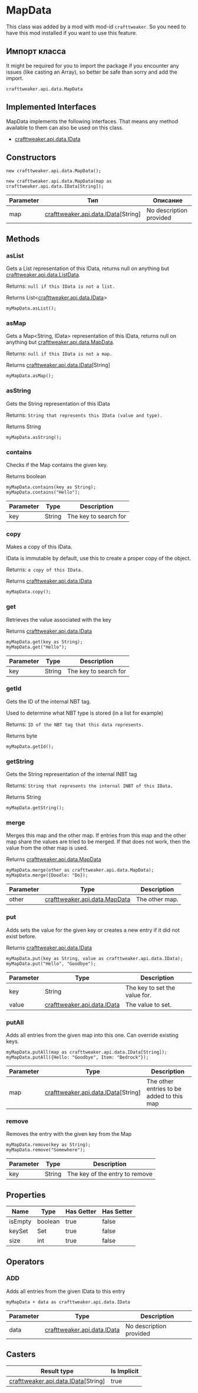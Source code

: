 # MapData



This class was added by a mod with mod-id `crafttweaker`. So you need to have this mod installed if you want to use this feature.

## Импорт класса
It might be required for you to import the package if you encounter any issues (like casting an Array), so better be safe than sorry and add the import.
```zenscript
crafttweaker.api.data.MapData
```

## Implemented Interfaces
MapData implements the following interfaces. That means any method available to them can also be used on this class.
- [crafttweaker.api.data.IData](/vanilla/api/data/IData)

## Constructors
```zenscript
new crafttweaker.api.data.MapData();
```
```zenscript
new crafttweaker.api.data.MapData(map as crafttweaker.api.data.IData[String]);
```
| Parameter | Тип                                                            | Описание                |
| --------- | -------------------------------------------------------------- | ----------------------- |
| map       | [crafttweaker.api.data.IData](/vanilla/api/data/IData)[String] | No description provided |



## Methods
### asList

Gets a List<IData> representation of this IData, returns null on anything but [crafttweaker.api.data.ListData](/vanilla/api/data/ListData).

 Returns: `null if this IData is not a list.`

Returns List<[crafttweaker.api.data.IData](/vanilla/api/data/IData)>

```zenscript
myMapData.asList();
```

### asMap

Gets a Map<String, IData> representation of this IData, returns null on anything but [crafttweaker.api.data.MapData](/vanilla/api/data/MapData).

 Returns: `null if this IData is not a map.`

Returns [crafttweaker.api.data.IData](/vanilla/api/data/IData)[String]

```zenscript
myMapData.asMap();
```

### asString

Gets the String representation of this IData

 Returns: `String that represents this IData (value and type).`

Returns String

```zenscript
myMapData.asString();
```

### contains

Checks if the Map contains the given key.

Returns boolean

```zenscript
myMapData.contains(key as String);
myMapData.contains("Hello");
```

| Parameter | Type   | Description           |
| --------- | ------ | --------------------- |
| key       | String | The key to search for |


### copy

Makes a copy of this IData.

 IData is immutable by default, use this to create a proper copy of the object.

 Returns: `a copy of this IData.`

Returns [crafttweaker.api.data.IData](/vanilla/api/data/IData)

```zenscript
myMapData.copy();
```

### get

Retrieves the value associated with the key

Returns [crafttweaker.api.data.IData](/vanilla/api/data/IData)

```zenscript
myMapData.get(key as String);
myMapData.get("Hello");
```

| Parameter | Type   | Description           |
| --------- | ------ | --------------------- |
| key       | String | The key to search for |


### getId

Gets the ID of the internal NBT tag.

 Used to determine what NBT type is stored (in a list for example)

 Returns: `ID of the NBT tag that this data represents.`

Returns byte

```zenscript
myMapData.getId();
```

### getString

Gets the String representation of the internal INBT tag

 Returns: `String that represents the internal INBT of this IData.`

Returns String

```zenscript
myMapData.getString();
```

### merge

Merges this map and the other map. If entries from this map and the other map share the values are tried to be merged. If that does not work, then the value from the other map is used.

Returns [crafttweaker.api.data.MapData](/vanilla/api/data/MapData)

```zenscript
myMapData.merge(other as crafttweaker.api.data.MapData);
myMapData.merge({Doodle: "Do});
```

| Parameter | Type                                                       | Description    |
| --------- | ---------------------------------------------------------- | -------------- |
| other     | [crafttweaker.api.data.MapData](/vanilla/api/data/MapData) | The other map. |


### put

Adds sets the value for the given key or creates a new entry if it did not exist before.

Returns [crafttweaker.api.data.IData](/vanilla/api/data/IData)

```zenscript
myMapData.put(key as String, value as crafttweaker.api.data.IData);
myMapData.put("Hello", "Goodbye");
```

| Parameter | Type                                                   | Description                   |
| --------- | ------------------------------------------------------ | ----------------------------- |
| key       | String                                                 | The key to set the value for. |
| value     | [crafttweaker.api.data.IData](/vanilla/api/data/IData) | The value to set.             |


### putAll

Adds all entries from the given map into this one. Can override existing keys.

```zenscript
myMapData.putAll(map as crafttweaker.api.data.IData[String]);
myMapData.putAll({Hello: "Goodbye", Item: "Bedrock"});
```

| Parameter | Type                                                           | Description                               |
| --------- | -------------------------------------------------------------- | ----------------------------------------- |
| map       | [crafttweaker.api.data.IData](/vanilla/api/data/IData)[String] | The other entries to be added to this map |


### remove

Removes the entry with the given key from the Map

```zenscript
myMapData.remove(key as String);
myMapData.remove("Somewhere");
```

| Parameter | Type   | Description                    |
| --------- | ------ | ------------------------------ |
| key       | String | The key of the entry to remove |



## Properties

| Name    | Type        | Has Getter | Has Setter |
| ------- | ----------- | ---------- | ---------- |
| isEmpty | boolean     | true       | false      |
| keySet  | Set<String> | true       | false      |
| size    | int         | true       | false      |

## Operators
### ADD

Adds all entries from the given IData to this entry

```zenscript
myMapData + data as crafttweaker.api.data.IData
```

| Parameter | Type                                                   | Description             |
| --------- | ------------------------------------------------------ | ----------------------- |
| data      | [crafttweaker.api.data.IData](/vanilla/api/data/IData) | No description provided |

## Casters

| Result type                                                    | Is Implicit |
| -------------------------------------------------------------- | ----------- |
| [crafttweaker.api.data.IData](/vanilla/api/data/IData)[String] | true        |

